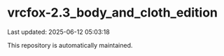 # vrcfox-2.3_body_and_cloth_edition

Last updated: 2025-06-12 05:03:18

This repository is automatically maintained.
